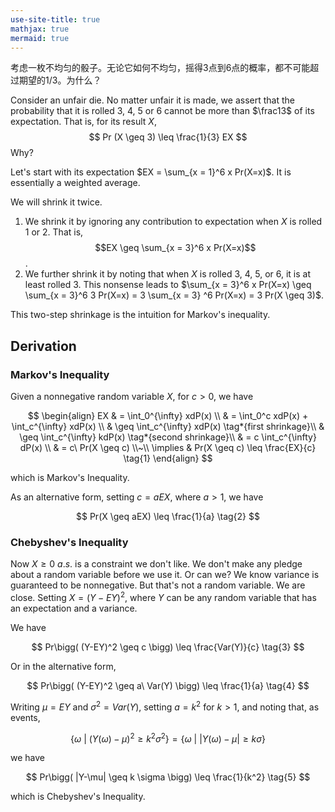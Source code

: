 ```yaml
---
use-site-title: true
mathjax: true
mermaid: true
---
```


考虑一枚不均匀的骰子。无论它如何不均匀，摇得3点到6点的概率，都不可能超过期望的1/3。为什么？

Consider an unfair die. No matter unfair it is made, we assert that the probability that it is rolled 3, 4, 5 or 6 cannot be more than $\frac13$ of its expectation. That is, for its result $X$,
$$
Pr (X \geq 3) \leq \frac{1}{3} EX
$$
Why?

Let's start with its expectation $EX = \sum_{x = 1}^6 x Pr(X=x)$. It is essentially a weighted average. 

We will shrink it twice. 

1. We shrink it by ignoring any contribution to expectation when $X$ is rolled $1$ or $2$. That is, $$EX \geq \sum_{x = 3}^6 x Pr(X=x)$$.
2. We further shrink it by noting that when $X$ is rolled 3, 4, 5, or 6, it is at least rolled 3. This nonsense leads to $\sum_{x = 3}^6 x Pr(X=x) \geq \sum_{x = 3}^6 3 Pr(X=x) = 3 \sum_{x = 3} ^6 Pr(X=x) = 3 Pr(X \geq 3)$.

This two-step shrinkage is the intuition for Markov's inequality.

## Derivation

### Markov's Inequality

Given a nonnegative random variable $X$,  for $c > 0$, we have

$$
\begin{align}
    EX & = \int_0^{\infty} xdP(x) \\
    & = \int_0^c xdP(x) + \int_c^{\infty} xdP(x) \\
    & \geq \int_c^{\infty} xdP(x)  \tag*{first shrinkage}\\
    & \geq \int_c^{\infty} kdP(x)  \tag*{second shrinkage}\\
    & = c \int_c^{\infty} dP(x) \\
    & = c\ Pr(X  \geq c) \\~\\
    \implies & Pr(X \geq c) \leq \frac{EX}{c} \tag{1}
\end{align}
$$

which is Markov's Inequality.

As an alternative form, setting $c = a EX$, where $a > 1$, we have

$$
Pr(X \geq aEX) \leq \frac{1}{a} \tag{2}
$$

### Chebyshev's Inequality

Now $X \geq 0\ a.s.$ is a constraint we don't like. We don't make any pledge about a random variable before we use it. Or can we? We know variance is guaranteed to be nonnegative. But that's not a random variable. We are close. Setting $X =  (Y-EY)^2$, where $Y$ can be any random variable that has an expectation and a variance. 

We have

$$
Pr\bigg( (Y-EY)^2 \geq c \bigg) \leq \frac{Var(Y)}{c} \tag{3}
$$

Or in the alternative form,

$$
Pr\bigg( (Y-EY)^2 \geq a\ Var(Y) \bigg) \leq \frac{1}{a} \tag{4}
$$

Writing $\mu = EY$ and $\sigma^2 = Var(Y)$, setting $a = k^2$ for $k > 1$, and noting that, as events,

$$
\bigg\{\omega\ \bigg|\ (Y(\omega) - \mu)^2 \geq k^2 \sigma^2 \bigg\} = \bigg\{\omega\ \bigg|\ |Y(\omega) - \mu| \geq k \sigma \bigg\}
$$

we have

$$
Pr\bigg( |Y-\mu| \geq k \sigma \bigg) \leq \frac{1}{k^2} \tag{5}
$$

which is Chebyshev's Inequality.

